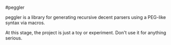#peggler

peggler is a library for generating recursive decent parsers using a PEG-like syntax via macros.

At this stage, the project is just a toy or experiment. Don't use it for anything serious.
